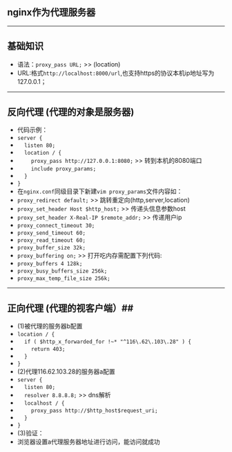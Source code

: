 ## nginx作为代理服务器 ##
----------

## 基础知识 ##
 -  语法：`proxy_pass URL;` >> (location)
 -  URL:格式`http://localhost:8000/url`,也支持https的协议本机ip地址写为127.0.0.1；

 ----------

## 反向代理 (代理的对象是服务器) ##
 - 代码示例：
 - `server {`
 - &nbsp;&nbsp;&nbsp;&nbsp;`listen 80;`
 - &nbsp;&nbsp;&nbsp;&nbsp;`location / {`
 - &nbsp;&nbsp;&nbsp;&nbsp;&nbsp;&nbsp;&nbsp;&nbsp;`proxy_pass http://127.0.0.1:8080;` >> 转到本机的8080端口
 - &nbsp;&nbsp;&nbsp;&nbsp;&nbsp;&nbsp;&nbsp;&nbsp;`include proxy_params;`
 - &nbsp;&nbsp;&nbsp;&nbsp;`}`
 - `}`
 - 在`nginx.conf`同级目录下新建`vim proxy_params`文件内容如：
 - `proxy_redirect default;` >> 跳转重定向(http,server,location)
 - `proxy_set_header Host $http_host;` >> 传递头信息参数host
 - `proxy_set_header X-Real-IP $remote_addr;` >> 传递用户ip
 - `proxy_connect_timeout 30;`
 - `proxy_send_timeout 60;`
 - `proxy_read_timeout 60;`
 - `proxy_buffer_size 32k;`
 - `proxy_buffering on;` >> 打开吃内存需配置下列代码:
 - `proxy_buffers 4 128k;`
 - `proxy_busy_buffers_size 256k;`
 - `proxy_max_temp_file_size 256k;`

 ----------
## 正向代理 (代理的视客户端）##
 - (1)被代理的服务器b配置
 - `location / {`
 - &nbsp;&nbsp;&nbsp;&nbsp;`if ( $http_x_forwarded_for !~* "^116\.62\.103\.28" ) {`
 - &nbsp;&nbsp;&nbsp;&nbsp;&nbsp;&nbsp;&nbsp;&nbsp;`return 403;`
 - &nbsp;&nbsp;&nbsp;&nbsp;`}`
 - `}`
 - (2)代理116.62.103.28的服务器a配置
 - `server {`
 - &nbsp;&nbsp;&nbsp;&nbsp;`listen 80;`
 - &nbsp;&nbsp;&nbsp;&nbsp;`resolver 8.8.8.8;` >> dns解析
 - &nbsp;&nbsp;&nbsp;&nbsp;`localhost / {`
 - &nbsp;&nbsp;&nbsp;&nbsp;&nbsp;&nbsp;&nbsp;&nbsp;`proxy_pass http://$http_host$request_uri;`
 - &nbsp;&nbsp;&nbsp;&nbsp;`}`
 - `}`
 - (3)验证：
 - 浏览器设置a代理服务器地址进行访问，能访问就成功
 
